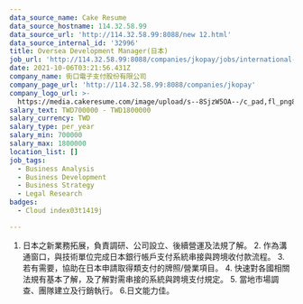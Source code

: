 ```yaml
---
data_source_name: Cake Resume
data_source_hostname: 114.32.58.99
data_source_url: 'http://114.32.58.99:8088/new 12.html'
data_source_internal_id: '32996'
title: Oversea Development Manager(日本)
job_url: 'http://114.32.58.99:8088/companies/jkopay/jobs/international-development'
date: 2021-10-06T03:21:56.431Z
company_name: 街口電子支付股份有限公司
company_page_url: 'http://114.32.58.99:8088/companies/jkopay'
company_logo_url: >-
  https://media.cakeresume.com/image/upload/s--8SjzW5OA--/c_pad,fl_png8,h_200,w_200/v1627550721/oekx7czyjznjimizhtuc.png
salary_text: TWD700000 - TWD1800000
salary_currency: TWD
salary_type: per_year
salary_min: 700000
salary_max: 1800000
location_list: []
job_tags:
  - Business Analysis
  - Business Development
  - Business Strategy
  - Legal Research
badges:
  - Cloud index03t1419j

---
```


1. 日本之新業務拓展，負責調研、公司設立、後續營運及法規了解。 2. 作為溝通窗口，與技術單位完成日本銀行帳戶支付系統串接與跨境收付款流程。 3. 若有需要，協助在日本申請取得類支付的牌照/營業項目。 4. 快速對各國相關法規有基本了解，及了解對需串接的系統與跨境支付規定。 5. 當地市場調查、團隊建立及行銷執行。 6.日文能力佳。